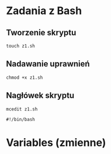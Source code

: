 # Zadania z Bash
## Tworzenie skryptu 
```
touch z1.sh
```
## Nadawanie uprawnień 
```
chmod +x z1.sh
```
## Nagłówek skryptu 
```
mcedit z1.sh
```

```
#!/bin/bash
```
# Variables (zmienne)
